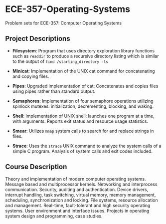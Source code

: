 # ECE-357-Operating-Systems
Problem sets for ECE-357: Computer Operating Systems

## Project Descriptions
- **Filesystem**: Program that uses directory exploration library functions such as `readdir` to produce a recursive
directory listing which is similar to the output of `find /starting_directory -ls`

- **Minicat**: Implementation of the UNIX cat command for concatenating and copying files.

- **Pipes**: Upgraded implementation of cat: Concatenates and copies files using pipes rather than standard output.

- **Semaphores**: Implementation of four semaphore operations utilizing spinlock mutexes: initialization, decrementing, blocking, and waking. 

- **Shell**: Implementation of UNIX shell: launches one program at a time, with arguments. Reports exit status and resource usage statistics.

- **Smear**: Utilizes `mmap` system calls to search for and replace strings in files.

- **Strace**: Uses the `strace` UNIX command to analyze the system calls of a simple C program. Analysis of system calls and exit codes included.


## Course Description
Theory and implementation of modern computer operating systems. Message based and multiprocessor kernels. Networking and interprocess communication. Security, auditing and authentication. Device drivers, interrupt handling, task switching, virtual memory, memory management, scheduling, synchronization and locking. File systems, resource allocation and management. Real-time, fault-tolerant and high security operating systems. User environment and interface issues. Projects in operating system design and programming, case studies.
